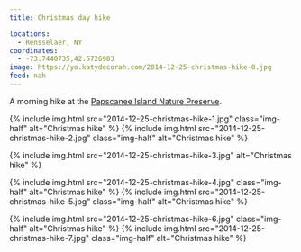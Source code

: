 ```yaml
---
title: Christmas day hike

locations:
  - Rensselaer, NY
coordinates:
  - -73.7440735,42.5726903
image: https://yo.katydecorah.com/2014-12-25-christmas-hike-0.jpg
feed: nah
---
```


A morning hike at the [Papscanee Island Nature Preserve](http://www.rensselaercounty.org/enviroment%20management%20council/Papscanee%20Preserve.htm).

<div class="photos">

{% include img.html src="2014-12-25-christmas-hike-1.jpg" class="img-half" alt="Christmas hike" %}
{% include img.html src="2014-12-25-christmas-hike-2.jpg" class="img-half" alt="Christmas hike" %}

{% include img.html src="2014-12-25-christmas-hike-3.jpg" alt="Christmas hike" %}

{% include img.html src="2014-12-25-christmas-hike-4.jpg" class="img-half" alt="Christmas hike" %}
{% include img.html src="2014-12-25-christmas-hike-5.jpg" class="img-half" alt="Christmas hike" %}

{% include img.html src="2014-12-25-christmas-hike-6.jpg" class="img-half" alt="Christmas hike" %}
{% include img.html src="2014-12-25-christmas-hike-7.jpg" class="img-half" alt="Christmas hike" %}

</div>
